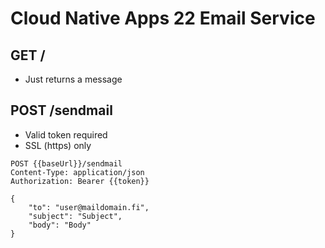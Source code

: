 # Cloud Native Apps 22 Email Service

## GET /
- Just returns a message

## POST /sendmail
- Valid token required
- SSL (https) only

```
POST {{baseUrl}}/sendmail
Content-Type: application/json
Authorization: Bearer {{token}}

{ 
    "to": "user@maildomain.fi", 
    "subject": "Subject", 
    "body": "Body" 
}
```